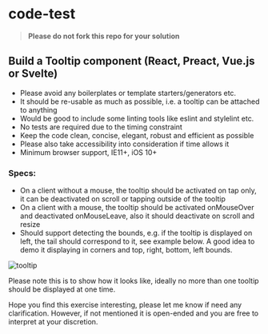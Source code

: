 # code-test

> **Please do not fork this repo for your solution**

## Build a Tooltip component (React, Preact, Vue.js or Svelte)

- Please avoid any boilerplates or template starters/generators etc.
- It should be re-usable as much as possible, i.e. a tooltip can be attached to anything
- Would be good to include some linting tools like eslint and stylelint etc.
- No tests are required due to the timing constraint
- Keep the code clean, concise, elegant, robust and efficient as possible
- Please also take accessibility into consideration if time allows it
- Minimum browser support, IE11+, iOS 10+

### Specs:
- On a client without a mouse, the tooltip should be activated on tap only, it can be deactivated on scroll or tapping outside of the tooltip
- On a client with a mouse, the tooltip should be activated onMouseOver and deactivated onMouseLeave, also it should deactivate on scroll and resize
- Should support detecting the bounds, e.g. if the tooltip is displayed on left, the tail should correspond to it, see example below. A good idea to demo it displaying in corners and top, right, bottom, left bounds.

![tooltip](https://user-images.githubusercontent.com/1149825/69400248-1a196d80-0d45-11ea-8231-9a462fe7bb5d.png)

Please note this is to show how it looks like, ideally no more than one tooltip should be displayed at one time.

Hope you find this exercise interesting, please let me know if need any clarification. However, if not mentioned it is open-ended and you are free to interpret at your discretion.
